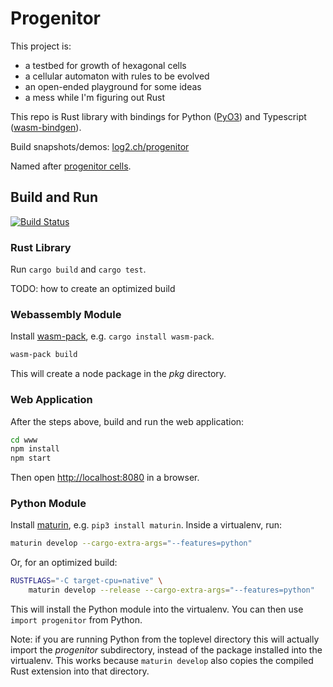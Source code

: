 # Progenitor

This project is:

* a testbed for growth of hexagonal cells
* a cellular automaton with rules to be evolved
* an open-ended playground for some ideas
* a mess while I'm figuring out Rust

This repo is Rust library with bindings for Python ([PyO3](https://pyo3.rs)) and Typescript ([wasm-bindgen](https://rustwasm.github.io/docs/wasm-bindgen/)).

Build snapshots/demos: [log2.ch/progenitor](https://log2.ch/progenitor/)

Named after [progenitor cells](https://en.wikipedia.org/wiki/Progenitor_cell).

## Build and Run

[![Build Status](https://travis-ci.org/martinxyz/progenitor.svg?branch=master)](https://travis-ci.org/martinxyz/progenitor)

### Rust Library

Run `cargo build` and `cargo test`.

TODO: how to create an optimized build

### Webassembly Module

Install [wasm-pack](https://rustwasm.github.io/wasm-pack/), e.g. `cargo install wasm-pack`.

```bash
wasm-pack build
```

This will create a node package in the *pkg* directory.

### Web Application

After the steps above, build and run the web application:

```bash
cd www
npm install
npm start
```

Then open [http://localhost:8080](http://localhost:8080) in a browser.

### Python Module

Install [maturin](https://github.com/PyO3/maturin), e.g. `pip3 install
maturin`. Inside a virtualenv, run:

```bash
maturin develop --cargo-extra-args="--features=python"
```

Or, for an optimized build:

```bash
RUSTFLAGS="-C target-cpu=native" \
    maturin develop --release --cargo-extra-args="--features=python"
```

This will install the Python module into the virtualenv. You can then use
`import progenitor` from Python.

Note: if you are running Python from the toplevel directory this will actually
import the *progenitor* subdirectory, instead of the package installed into the
virtualenv. This works because `maturin develop` also copies the compiled Rust
extension into that directory.

